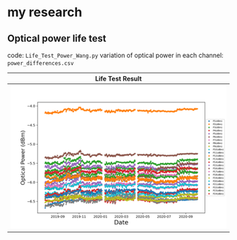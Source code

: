 # my research 

## Optical power life test
code: `Life_Test_Power_Wang.py`
variation of optical power in each channel: `power_differences.csv`

Life Test Result	   |
:-------------------------:|
![](LifeTest_Opowers.png)  |